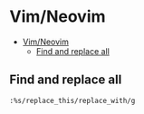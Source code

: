 # Vim/Neovim
<!--ts-->
* [Vim/Neovim](vim.md#vimneovim)
   * [Find and replace all](vim.md#find-and-replace-all)

<!-- Added by: runner, at: Tue Sep 28 09:04:09 UTC 2021 -->

<!--te-->

## Find and replace all
```vim
:%s/replace_this/replace_with/g
```
